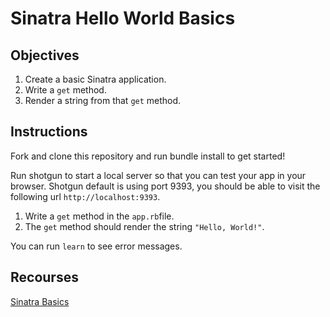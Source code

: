 # Sinatra Hello World Basics

## Objectives

1. Create a basic Sinatra application.
2. Write a `get` method.
3. Render a string from that `get` method. 


## Instructions

Fork and clone this repository and run bundle install to get started!

Run shotgun to start a local server so that you can test your app in your browser. Shotgun default is using port 9393, you should be able to visit the following url `http://localhost:9393`.


1. Write a `get` method in the `app.rb`file.
2. The `get` method should render the string `"Hello, World!"`.

You can run `learn` to see error messages.


## Recourses

[Sinatra Basics](https://github.com/learn-co-curriculum/sinatra-basics)



